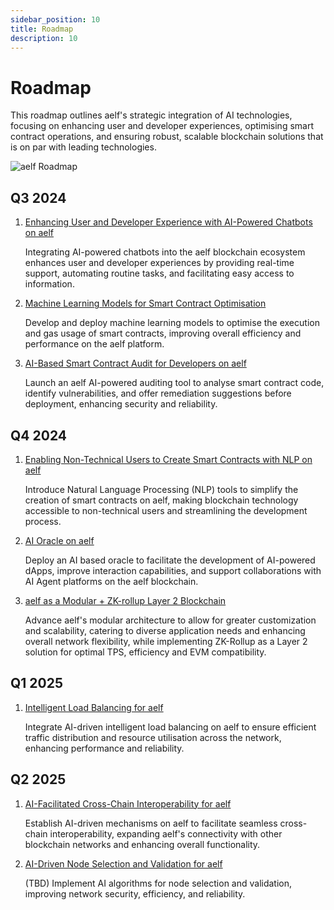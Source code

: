 ```yaml
---
sidebar_position: 10
title: Roadmap
description: 10
---
```

# Roadmap

This roadmap outlines aelf's strategic integration of AI technologies, focusing on enhancing user and developer experiences, optimising smart contract operations, and ensuring robust, scalable blockchain solutions that is on par with leading technologies. 

![aelf Roadmap](/img/aelf_roadmap.png "aelf Roadmap")

## Q3 2024

1. [Enhancing User and Developer Experience with AI-Powered Chatbots on aelf](https://docs.aelf.dev/resources/whitepaper-2/ai-integration-points-in-the-aelf-ecosystem/developer-and-user-experience/#iii-enhancing-user-and-developer-experience-with-ai-powered-chatbots-on-aelf)

   Integrating AI-powered chatbots into the aelf blockchain ecosystem enhances user and developer experiences by providing real-time support, automating routine tasks, and facilitating easy access to information.
2. [Machine Learning Models for Smart Contract Optimisation](https://docs.aelf.dev/resources/whitepaper-2/ai-integration-points-in-the-aelf-ecosystem/operational-excellence/#i-machine-learning-models-for-smart-contract-optimisation)

   Develop and deploy machine learning models to optimise the execution and gas usage of smart contracts, improving overall efficiency and performance on the aelf platform.
3. [AI-Based Smart Contract Audit for Developers on aelf](https://docs.aelf.dev/resources/whitepaper-2/ai-integration-points-in-the-aelf-ecosystem/developer-and-user-experience/#ii-ai-based-smart-contract-audit-for-developers-on-aelf)

   Launch an aelf AI-powered auditing tool to analyse smart contract code, identify vulnerabilities, and offer remediation suggestions before deployment, enhancing security and reliability.

## Q4 2024

1. [Enabling Non-Technical Users to Create Smart Contracts with NLP on aelf](https://docs.aelf.dev/resources/whitepaper-2/ai-integration-points-in-the-aelf-ecosystem/developer-and-user-experience/#i-enabling-non-technical-users-to-create-smart-contracts-with-nlp-on-aelf)

   Introduce Natural Language Processing (NLP) tools to simplify the creation of smart contracts on aelf, making blockchain technology accessible to non-technical users and streamlining the development process.
2. [AI Oracle on aelf](https://docs.aelf.dev/resources/whitepaper-2/ai-integration-points-in-the-aelf-ecosystem/operational-excellence/#ii-ai-oracle-on-aelf)

   Deploy an AI based oracle to facilitate the development of AI-powered dApps, improve interaction capabilities, and support collaborations with AI Agent platforms on the aelf blockchain.
3. [aelf as a Modular + ZK-rollup Layer 2 Blockchain](https://docs.aelf.dev/resources/whitepaper-2/modular-blockchain/)

   Advance aelf's modular architecture to allow for greater customization and scalability, catering to diverse application needs and enhancing overall network flexibility, while implementing ZK-Rollup as a Layer 2 solution for optimal TPS, efficiency and EVM compatibility.

## Q1 2025

1. [Intelligent Load Balancing for aelf](https://docs.aelf.dev/resources/whitepaper-2/ai-integration-points-in-the-aelf-ecosystem/operational-excellence/#iii-intelligent-load-balancing-for-aelf)

   Integrate AI-driven intelligent load balancing on aelf to ensure efficient traffic distribution and resource utilisation across the network, enhancing performance and reliability.

## Q2 2025

1. [AI-Facilitated Cross-Chain Interoperability for aelf](https://docs.aelf.dev/resources/whitepaper-2/ai-integration-points-in-the-aelf-ecosystem/operational-excellence/#iii-ai-facilitated-cross-chain-interoperability-for-aelf)

   Establish AI-driven mechanisms on aelf to facilitate seamless cross-chain interoperability, expanding aelf's connectivity with other blockchain networks and enhancing overall functionality.
2. [AI-Driven Node Selection and Validation for aelf](https://docs.aelf.dev/resources/whitepaper-2/ai-integration-points-in-the-aelf-ecosystem/operational-excellence/#iv-ai-driven-node-selection-and-validation-for-aelf)

   (TBD) Implement AI algorithms for node selection and validation, improving network security, efficiency, and reliability.
